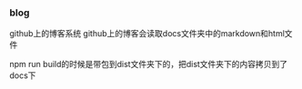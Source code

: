 ### blog

github上的博客系统
github上的博客会读取docs文件夹中的markdown和html文件

npm run build的时候是带包到dist文件夹下的，把dist文件夹下的内容拷贝到了docs下
